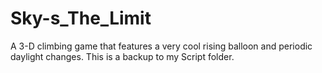 # Sky-s_The_Limit
A 3-D climbing game that features a very cool rising balloon and periodic daylight changes. This is a backup to my Script folder.
